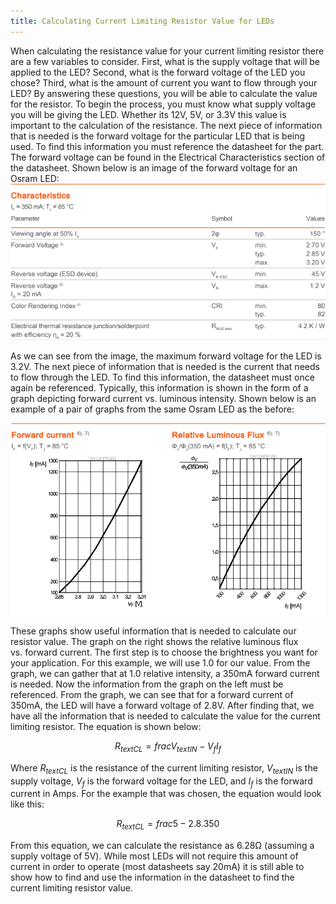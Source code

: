 ```yaml
---
title: Calculating Current Limiting Resistor Value for LEDs
---
```


When calculating the resistance value for your current limiting resistor there are a few variables to consider. First, what is the supply voltage that will be applied to the LED? Second, what is the forward voltage of the LED you chose? Third, what is the amount of current you want to flow through your LED? By answering these questions, you will be able to calculate the value for the resistor. To begin the process, you must know what supply voltage you will be giving the LED. Whether its 12V, 5V, or 3.3V this value is important to the calculation of the resistance. The next piece of information that is needed is the forward voltage for the particular LED that is being used. To find this information you must reference the datasheet for the part. The forward voltage can be found in the Electrical Characteristics section of the datasheet. Shown below is an image of the forward voltage for an Osram LED: ![](./figures/image1.png)

As we can see from the image, the maximum forward voltage for the LED is 3.2V. The next piece of information that is needed is the current that needs to flow through the LED. To find this information, the datasheet must once again be referenced. Typically, this information is shown in the form of a graph depicting forward current vs. luminous intensity. Shown below is an example of a pair of graphs from the same Osram LED as the before:

![](./figures/image2.png)

These graphs show useful information that is needed to calculate our resistor value. The graph on the right shows the relative luminous flux vs. forward current. The first step is to choose the brightness you want for your application. For this example, we will use 1.0 for our value. From the graph, we can gather that at 1.0 relative intensity, a 350mA forward current is needed. Now the information from the graph on the left must be referenced. From the graph, we can see that for a forward current of 350mA, the LED will have a forward voltage of 2.8V. After finding that, we have all the information that is needed to calculate the value for the current limiting resistor. The equation is shown below:

$$R_{text{CL}} = frac{V_{text{IN}} - V_{f}}{I_{f}}$$

Where $R_{text{CL}}$ is the resistance of the current limiting resistor, $V_{text{IN}}$ is the supply voltage, $V_{f}$ is the forward voltage for the LED, and $I_{f}$ is the forward current in Amps. For the example that was chosen, the equation would look like this:

$$R_{text{CL}} = frac{5 - 2.8}{.350}$$

From this equation, we can calculate the resistance as 6.28Ω (assuming a supply voltage of 5V). While most LEDs will not require this amount of current in order to operate (most datasheets say 20mA) it is still able to show how to find and use the information in the datasheet to find the current limiting resistor value.
